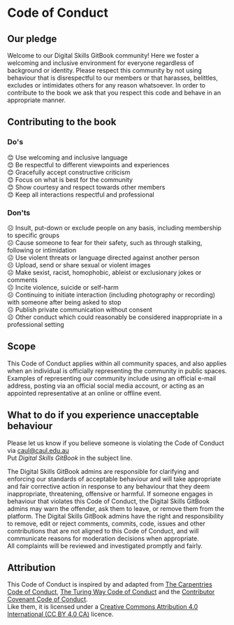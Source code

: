 # Code of Conduct

## Our pledge

Welcome to our Digital Skills GitBook community! Here we foster a welcoming and inclusive environment for everyone regardless of background or identity. Please respect this community by not using behaviour that is disrespectful to our members or that harasses, belittles, excludes or intimidates others for any reason whatsoever. In order to contribute to the book we ask that you respect this code and behave in an appropriate manner.

## Contributing to the book

### Do's

😊 Use welcoming and inclusive language  
😊 Be respectful to different viewpoints and experiences  
😊 Gracefully accept constructive criticism  
😊 Focus on what is best for the community  
😊 Show courtesy and respect towards other members  
😊 Keep all interactions respectful and professional

### Don'ts

☹️ Insult, put-down or exclude people on any basis, including membership to specific groups  
☹️ Cause someone to fear for their safety, such as through stalking, following or intimidation  
☹️ Use violent threats or language directed against another person  
☹️ Upload, send or share sexual or violent images     
☹️ Make sexist, racist, homophobic, ableist or exclusionary jokes or comments   
☹️ Incite violence, suicide or self-harm  
☹️ Continuing to initiate interaction \(including photography or recording\) with someone after being asked to stop  
☹️ Publish private communication without consent  
☹️ Other conduct which could reasonably be considered inappropriate in a professional setting

## Scope

This Code of Conduct applies within all community spaces, and also applies when an individual is officially representing the community in public spaces. Examples of representing our community include using an official e-mail address, posting via an official social media account, or acting as an appointed representative at an online or offline event.

## What to do if you experience unacceptable behaviour

Please let us know if you believe someone is violating the Code of Conduct via [caul@caul.edu.au](mailto:caul@caul.edu.au)  
 Put _Digital Skills GitBook_ in the subject line.  


The Digital Skills GitBook admins are responsible for clarifying and enforcing our standards of acceptable behaviour and will take appropriate and fair corrective action in response to any behaviour that they deem inappropriate, threatening, offensive or harmful. If someone engages in behaviour that violates this Code of Conduct, the Digital Skills GitBook admins may warn the offender, ask them to leave, or remove them from the platform. The Digital Skills GitBook admins have the right and responsibility to remove, edit or reject comments, commits, code, issues and other contributions that are not aligned to this Code of Conduct, and will communicate reasons for moderation decisions when appropriate.  
 All complaints will be reviewed and investigated promptly and fairly.

## Attribution

This Code of Conduct is inspired by and adapted from [The Carpentries Code of Conduct](https://docs.carpentries.org/topic_folders/policies/code-of-conduct.html), [The Turing Way Code of Conduct](https://the-turing-way.netlify.app/community-handbook/coc.html) and the [Contributor Covenant Code of Conduct](https://www.contributor-covenant.org/version/2/0/code_of_conduct.html).  
Like them, it is licensed under a [Creative Commons Attribution 4.0 International \(CC BY 4.0 CA\)](https://creativecommons.org/licenses/by/4.0/) licence.

